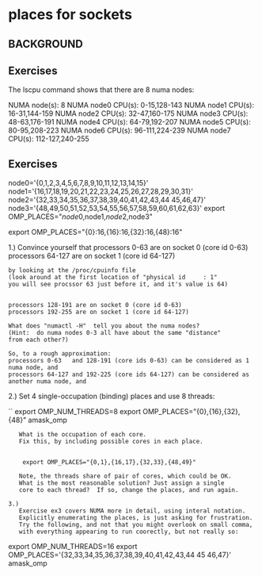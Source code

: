 # places for sockets

## BACKGROUND

## Exercises
The lscpu command shows that there are 8 numa nodes:
  
NUMA node(s):          8
NUMA node0 CPU(s):     0-15,128-143
NUMA node1 CPU(s):     16-31,144-159
NUMA node2 CPU(s):     32-47,160-175
NUMA node3 CPU(s):     48-63,176-191
NUMA node4 CPU(s):     64-79,192-207
NUMA node5 CPU(s):     80-95,208-223
NUMA node6 CPU(s):     96-111,224-239
NUMA node7 CPU(s):     112-127,240-255

## Exercises

node0='{0,1,2,3,4,5,6,7,8,9,10,11,12,13,14,15}'
node1='{16,17,18,19,20,21,22,23,24,25,26,27,28,29,30,31}'
node2='{32,33,34,35,36,37,38,39,40,41,42,43,44 45,46,47}'
node3='{48,49,50,51,52,53,54,55,56,57,58,59,60,61,62,63}'
export OMP_PLACES="$node0,$node1,$node2,$node3"


export OMP_PLACES="{0}:16,{16}:16,{32}:16,{48}:16"

1.)
    Convince yourself that 
    processors 0-63   are on socket 0 (core id 0-63)
    processors 64-127 are on socket 1 (core id 64-127)

    by looking at the /proc/cpuinfo file 
    (look around at the first location of "physical id     : 1" 
    you will see procssor 63 just before it, and it's value is 64)


    processors 128-191 are on socket 0 (core id 0-63)
    processors 192-255 are on socket 1 (core id 64-127)

    What does "numactl -H"  tell you about the numa nodes?
    (Hint:  do numa nodes 0-3 all have about the same "distance"
    from each other?)

    So, to a rough approximation:
    processors 0-63   and 128-191 (core ids 0-63) can be considered as 1 numa node, and
    processors 64-127 and 192-225 (core ids 64-127) can be considered as another numa node, and

    
2.)
   Set 4 single-occupation (binding) places and use 8 threads: 

``
        export OMP_NUM_THREADS=8
        export OMP_PLACES="{0},{16},{32},{48}"
        amask_omp
```
   What is the occupation of each core.
   Fix this, by including possible cores in each place.
                                             
```
        export OMP_PLACES="{0,1},{16,17},{32,33},{48,49}"
```
   Note, the threads share of pair of cores, which could be OK.
   What is the most reasonable solution? Just assign a single
   core to each thread?  If so, change the places, and run again.

3.)
   Exercise ex3 covers NUMA more in detail, using interal notation.
   Explicitly enumerating the places, is just asking for frustration.
   Try the following, and not that you might overlook on small comma,
   with everything appearing to run coorectly, but not really so:
```
   export OMP_NUM_THREADS=16
   export OMP_PLACES='{32,33,34,35,36,37,38,39,40,41,42,43,44 45 46,47}'
   amask_omp
```
